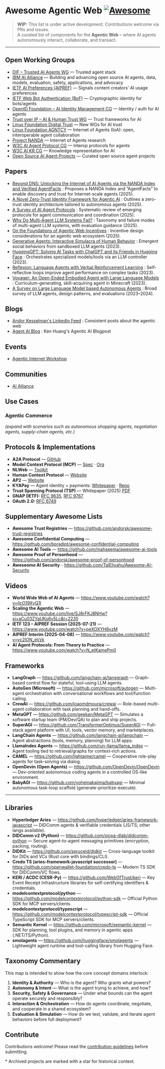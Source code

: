 # Awesome Agentic Web [![Awesome](https://awesome.re/badge.svg)](https://awesome.re)

> **WIP:** This list is under active development. Contributions welcome via PRs and issues.  
> A curated list of components for the **Agentic Web** – where AI agents autonomously interact, collaborate, and transact.

---

## Open Working Groups

* [DIF – Trusted AI Agents WG](https://identity.foundation/working-groups/trusted-agents.html) — Trusted agent stack
* [IBM AI Alliance](https://thealliance.ai/) — Building and advancing open source AI agents, data, models, evaluation, safety, applications, and advocacy
* [IETF AI Preferences (AIPREF)](https://datatracker.ietf.org/wg/aipref/about/) — Signals content creators’ AI usage preferences
* [IETF Web Bot Authentication (BoF)](https://datatracker.ietf.org/doc/bofreq-nottingham-web-bot-authentication/) — Cryptographic identity for bots/agents
* [OpenID Foundation – AI Identity Management CG](https://openid.net/cg/artificial-intelligence-identity-management-community-group/) — Identity / auth for AI agents
* [Trust over IP – AI & Human Trust WG](https://www.lfdecentralizedtrust.org/projects/trust-over-ip) — Trust frameworks for AI
* [Linux Foundation Digital Trust](https://www.lfdecentralizedtrust.org/blog/toip-and-dif-announce-three-new-working-groups-for-trust-in-the-age-of-ai?hsLang=en) — New WGs for AI trust
* [Linux Foundation AGNTCY](https://github.com/agntcy) — Internet of Agents (IoA): open, interoperable agent collaboration
* [Project NANDA](https://nandaproject.org/) — Internet of Agents research
* [W3C AI Agent Protocol CG](https://www.w3.org/groups/cg/agentprotocol) — Interop protocols for agents
* [W3C AI KR CG](https://www.w3.org/groups/cg/aikr) — Knowledge representation for AI
* [Open Source AI Agent Projects](https://github.com/e2b-dev/awesome-ai-agents?tab=readme-ov-file#open-source-projects) — Curated open source agent projects


## Papers

* [Beyond DNS: Unlocking the Internet of AI Agents via the NANDA Index and Verified AgentFacts](https://arxiv.org/abs/2507.14263) : Proposes a NANDA Index and “AgentFacts” to enable discovery and trust for Internet-scale agents (2025).
* [A Novel Zero-Trust Identity Framework for Agentic AI](https://arxiv.org/abs/2505.19301) : Outlines a zero-trust identity architecture tailored to autonomous agents (2025).
* [A Survey of AI Agent Protocols](https://arxiv.org/abs/2504.16736) : Systematic review of emerging protocols for agent communication and coordination (2025).
* [Why Do Multi-Agent LLM Systems Fail?](https://arxiv.org/abs/2503.13657) : Taxonomy and failure modes of multi-agent LLM systems, with evaluation guidance (2025).
* [On the Foundations of Agentic Web Incentives](https://arxiv.org/pdf/2507.21206) : Incentive design considerations for an agentic web ecosystem (2025).
* [Generative Agents: Interactive Simulacra of Human Behavior](https://arxiv.org/abs/2304.03442) : Emergent social behaviors from sandboxed LLM agents (2023).
* [HuggingGPT: Solving AI Tasks with ChatGPT and its Friends in Hugging Face](https://arxiv.org/abs/2303.17580) : Orchestrates specialized models/tools via an LLM controller (2023).
* [Reflexion: Language Agents with Verbal Reinforcement Learning](https://arxiv.org/abs/2303.11366) : Self-reflective loops improve agent performance on complex tasks (2023).
* [Voyager: An Open-Ended Embodied Agent with Large Language Models](https://arxiv.org/abs/2305.16291) : Curriculum-generating, skill-acquiring agent in Minecraft (2023).
* [A Survey on Large Language Model based Autonomous Agents](https://arxiv.org/abs/2308.11432) : Broad survey of LLM agents, design patterns, and evaluations (2023–2024).

## Blogs

* [Andor Kesselman's Linkedin Feed](https://www.linkedin.com/in/andorsk/recent-activity/all/) : Consistent posts about the agentic web
* [Agent AI Blog](https://kenhuangus.substack.com/) : Ken Huang's Agentic AI Blogpost

## Events

* [Agentic Internet Workshop](https://agenticinternetworkshop.org/)

## Communities

* [AI Alliance](https://thealliance.ai/)

## Use Cases

### Agentic Commerce
*(expand with scenarios such as autonomous shopping agents, negotiation agents, supply-chain agents, etc.)*

## Protocols & Implementations

* **A2A Protocol** — [GitHub](https://github.com/a2aproject/A2A)
* **Model Context Protocol (MCP)** — [Spec](https://modelcontextprotocol.io) · [Org](https://github.com/modelcontextprotocol)
* **NLWeb** — [Toolkit](https://github.com/nlweb-ai/NLWeb)
* **Human Context Protocol** — [Website](https://humancontextprotocol.com/)
* **AP2** — [Website](https://ap2-protocol.org/)
* **KYAPay** — Agent identity + payments: [Whitepaper](https://www.kyapay.ai/) · [Repo](https://github.com/skyfire-xyz/kyapay)
* **Trust Spanning Protocol (TSP)** — Whitepaper (2025) [PDF](https://trustoverip.org/wp-content/uploads/TSP_-Strengthening-Trust-in-Human-and-AI-Interactions.pdf)
* **GNAP (IETF):** [RFC 9635](https://datatracker.ietf.org/doc/rfc9635/), [RFC 9767](https://datatracker.ietf.org/doc/rfc9767)
* **OAuth 2.0:** [RFC 6749](https://datatracker.ietf.org/doc/html/rfc6749)

## Supplementary Awesome Lists

* **Awesome Trust Registries** — <https://github.com/andorsk/awesome-trust-registries>
* **Awesome Confidential Computing** — <https://github.com/bpradipt/awesome-confidential-computing>
* **Awesome AI Tools** — <https://github.com/mahseema/awesome-ai-tools>
* **Awesome Proof of Personhood** — <https://github.com/andorsk/awesome-proof-of-personhood>
* **Aweseome AI Security** - <https://github.com/TalEliyahu/Awesome-AI-Security>

## Videos

* **World Wide Web of AI Agents** — <https://www.youtube.com/watch?v=jlcO19XyQ1I>
* **Scaling the Agentic Web** — <https://www.youtube.com/live/SJ8rFKJ8NHw?si=aCu03ZYaUKo6v5Lc&t=2235>
* **IETF 123 – AIPREF Session (2025-07-21)** — <https://www.youtube.com/watch?v=peXOXYH8vzM>
* **AIPREF Interim (2025-04-08)** — <https://www.youtube.com/watch?v=yc2lON_eVzk>
* **AI Agent Protocols: From Theory to Practice** — <https://www.youtube.com/watch?v=N_etKamePm0>

## Frameworks

* **LangGraph** — <https://github.com/langchain-ai/langgraph> — Graph-based control flow for stateful, tool-using LLM agents.
* **AutoGen (Microsoft)** — <https://github.com/microsoft/autogen> — Multi-agent orchestration with conversational workflows and tool/function calling.
* **CrewAI** — <https://github.com/joaomdmoura/crewai> — Role-based multi-agent collaboration with task planning and hand-offs.
* **MetaGPT** — <https://github.com/geekan/MetaGPT> — Simulates a software startup team (PM/Dev/QA) to plan and ship projects.
* **SuperAGI** — <https://github.com/TransformerOptimus/SuperAGI> — Full-stack agent platform with UI, tools, vector memory, and marketplaces.
* **LangChain Agents** — <https://github.com/langchain-ai/langchain> — Agent abstractions (tools, memory, planning) for LLM apps.
* **LlamaIndex Agents** — <https://github.com/run-llama/llama_index> — Agent tooling tied to retrieval/graphs for context-rich actions.
* **CAMEL** — <https://github.com/lightaime/camel> — Cooperative role-play agents for task-solving via dialog.
* **OpenDevin (Open Agents)** — <https://github.com/OpenDevin/OpenDevin> — Dev-oriented autonomous coding agents in a controlled OS-like environment.
* **BabyAGI** — <https://github.com/yoheinakajima/babyagi> — Minimal autonomous task-loop scaffold (generate-prioritize-execute).

---

## Libraries

* **Hyperledger Aries** — <https://github.com/hyperledger/aries-framework-javascript> — DIDComm agents & verifiable credentials (JS/TS; other langs available).
* **DIDComm v2 (Python)** — <https://github.com/sicpa-dlab/didcomm-python> — Secure agent-to-agent messaging primitives (encryption, packing, routing).
* **DIDKit** — <https://github.com/spruceid/didkit> — Cross-language toolkit for DIDs and VCs (Rust core with bindings/CLI).
* **Credo TS (aries-framework-javascript successor)** — <https://github.com/openwallet-foundation/credo-ts> — Modern TS SDK for DIDComm/VC flows.
* **KERI / ACDC (CESR-Py)** — <https://github.com/WebOfTrust/keri> — Key Event Receipt Infrastructure libraries for self-certifying identifiers & credentials.
* **modelcontextprotocol/python** — <https://github.com/modelcontextprotocol/python-sdk> — Official Python SDK for MCP servers/clients.
* **modelcontextprotocol/typescript** — <https://github.com/modelcontextprotocol/typescript-sdk> — Official TypeScript SDK for MCP servers/clients.
* **Semantic Kernel** — <https://github.com/microsoft/semantic-kernel> — SDK for planning, tool plugins, and memory in agentic apps (.NET/TS/Python).
* **smolagents** — <https://github.com/huggingface/smolagents> — Lightweight agent runtime and tool-calling library from Hugging Face.

## Taxonomy Commentary

This map is intended to show how the core concept domains interlock:

1. **Identity & Authority** — Who is the agent? Who grants what powers?  
2. **Autonomy & Intent** — What is the agent trying to achieve, and how?  
3. **Security, Safety & Governance** — Under what bounds can the agent operate securely and responsibly?  
4. **Interaction & Orchestration** — How do agents coordinate, negotiate, and cooperate in a shared ecosystem?  
5. **Evaluation & Simulation** — How do we test, validate, and iterate agent behaviors before full deployment?

## Contribute

Contributions welcome! Please read the [contribution guidelines](contributing.md) before submitting.

\* Archived projects are marked with a star for historical context.
